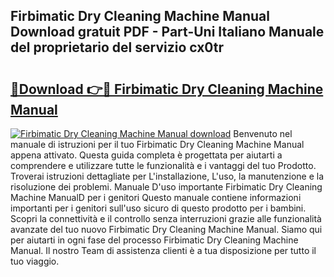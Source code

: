 ## Firbimatic Dry Cleaning Machine Manual Download gratuit PDF - Part-Uni Italiano Manuale del proprietario del servizio cx0tr

# <h2><a href="http://df9my4w.blite.top/?on=Firbimatic+Dry+Cleaning+Machine+Manual">🔗Download 👉🔴 Firbimatic Dry Cleaning Machine Manual</a></h2>

[![Firbimatic Dry Cleaning Machine Manual download](https://i.imgur.com/lujVjoI.png)](http://df9my4w.blite.top/?on=Firbimatic+Dry+Cleaning+Machine+Manual)
Benvenuto nel manuale di istruzioni per il tuo Firbimatic Dry Cleaning Machine Manual appena attivato. Questa guida completa è progettata per aiutarti a comprendere e utilizzare tutte le funzionalità e i vantaggi del tuo Prodotto. Troverai istruzioni dettagliate per L'installazione, L'uso, la manutenzione e la risoluzione dei problemi. Manuale D'uso importante Firbimatic Dry Cleaning Machine ManualD per i genitori Questo manuale contiene informazioni importanti per i genitori sull'uso sicuro di questo prodotto per i bambini. Scopri la connettività e il controllo senza interruzioni grazie alle funzionalità avanzate del tuo nuovo Firbimatic Dry Cleaning Machine Manual. Siamo qui per aiutarti in ogni fase del processo Firbimatic Dry Cleaning Machine Manual. Il nostro Team di assistenza clienti è a tua disposizione per tutto il tuo viaggio.
